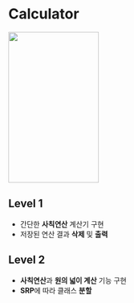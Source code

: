 # Calculator
<img src="https://teamsparta.notion.site/image/https%3A%2F%2Fprod-files-secure.s3.us-west-2.amazonaws.com%2F83c75a39-3aba-4ba4-a792-7aefe4b07895%2Fd9b25a7f-5fb5-41cb-87fd-9523b8926c92%2F8a9029e0-7453-419f-9168-96e8d15ad0bb.png?table=block&id=d802dcc2-58de-4335-b09a-f35333e65daf&spaceId=83c75a39-3aba-4ba4-a792-7aefe4b07895&width=350&userId=&cache=v2" width="180" height="300">

## Level 1
- 간단한 **사칙연산** 계산기 구현
- 저장된 연산 결과 **삭제** 및 **출력**

## Level 2
- **사칙연산**과 **원의 넓이 계산** 기능 구현
- **SRP**에 따라 클래스 **분할**

